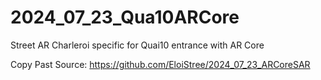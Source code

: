# 2024_07_23_Qua10ARCore
Street AR Charleroi specific for Quai10 entrance with AR Core

Copy Past Source: https://github.com/EloiStree/2024_07_23_ARCoreSAR
